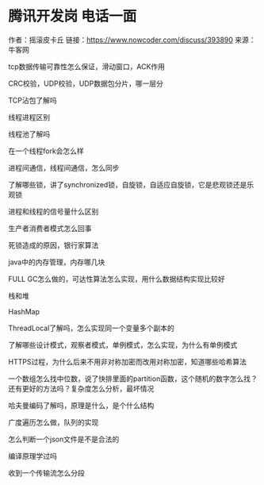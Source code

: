 # 腾讯开发岗 电话一面

作者：摇滚皮卡丘
链接：https://www.nowcoder.com/discuss/393890
来源：牛客网

tcp数据传输可靠性怎么保证，滑动窗口，ACK作用

CRC校验，UDP校验，UDP数据包分片，哪一层分

TCP沾包了解吗

线程进程区别

线程池了解吗

在一个线程fork会怎么样

进程间通信，线程间通信，怎么同步

了解哪些锁，讲了synchronized锁，自旋锁，自适应自旋锁，它是悲观锁还是乐观锁

进程和线程的信号量什么区别

生产者消费者模式怎么回事

死锁造成的原因，银行家算法

java中的内存管理，内存哪几块

FULL GC怎么做的，可达性算法怎么实现，用什么数据结构实现比较好

栈和堆

HashMap

ThreadLocal了解吗，怎么实现同一个变量多个副本的

了解哪些设计模式，观察者模式，单例模式，怎么实现，为什么有单例模式

HTTPS过程，为什么后来不用非对称加密而改用对称加密，知道哪些哈希算法

一个数组怎么找中位数，说了快排里面的partition函数，这个随机的数字怎么找？还有更好的方法吗？复杂度怎么分析，最坏情况

哈夫曼编码了解吗，原理是什么，是个什么结构

广度遍历怎么做，队列的实现

怎么判断一个json文件是不是合法的

编译原理学过吗

收到一个传输流怎么分段